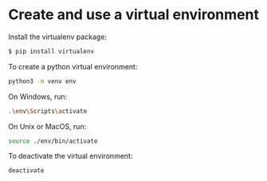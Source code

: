 # Create and use a virtual environment

Install the virtualenv package:

```bash
$ pip install virtualenv
```

To create a python virtual environment:

```bash
python3 -m venv env
```

On Windows, run:

```bash
.\env\Scripts\activate
```

On Unix or MacOS, run:

```bash
source ./env/bin/activate
```

To deactivate the virtual environment:

```bash
deactivate
```
